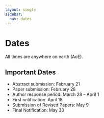 ```yaml
---
layout: single
sidebar:
  nav: dates
---
```


# Dates

All times are anywhere on earth (AoE).

## Important Dates

- Abstract submission: February 21
- Paper submission: February 28
- Author response period: March 28 – April 1
- First notification: April 18
- Submission of Revised Papers: May 9
- Final Notification: May 30

<!-- ## Important Workshop Dates

TBD
 -->